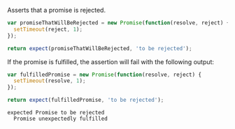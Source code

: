 Asserts that a promise is rejected.

<!-- async:true -->
```js
var promiseThatWillBeRejected = new Promise(function(resolve, reject) {
  setTimeout(reject, 1);
});

return expect(promiseThatWillBeRejected, 'to be rejected');
```

If the promise is fulfilled, the assertion will fail with the following output:

<!-- async:true -->
```js
var fulfilledPromise = new Promise(function(resolve, reject) {
  setTimeout(resolve, 1);
});

return expect(fulfilledPromise, 'to be rejected');
```

```output
expected Promise to be rejected
  Promise unexpectedly fulfilled
```
